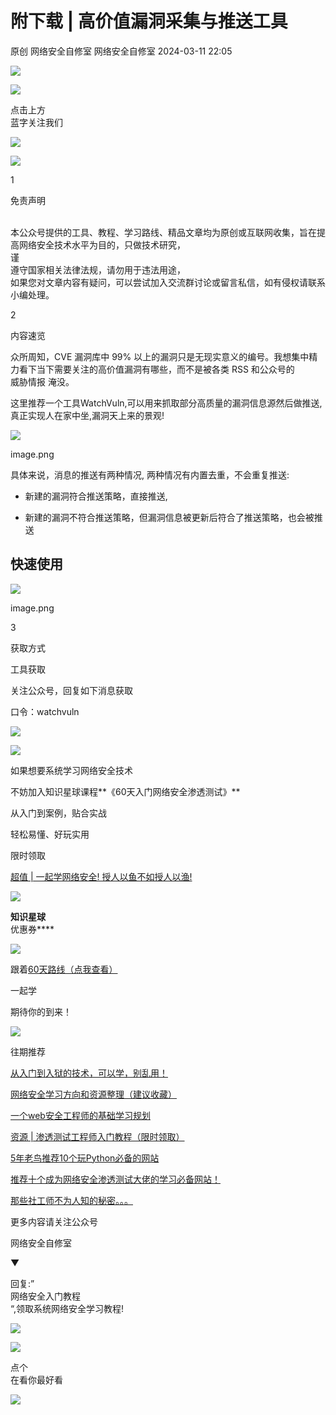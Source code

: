 #  附下载 | 高价值漏洞采集与推送工具   
原创 网络安全自修室  网络安全自修室   2024-03-11 22:05  
  
![](https://mmbiz.qpic.cn/mmbiz_png/lFubSBSogFqgicIHO1h77GiafPiaUPNMaqGFbhlVt4xgfibicIs2HQl7fUgltjzDdMtOWLmXcfiaticRwYHA4qohl55xA/640?wx_fmt=png "")  
  
![](https://mmbiz.qpic.cn/mmbiz_svg/B2EfAOZfS1j0P2KhxNF226xt1M5SKuS7QzH64vfmiaqnJhbmgxWLlxDRYgE1SXmgvZ9F0wgFmibBHsIJgR9DX0ibndoby6FWbK3/640?wx_fmt=svg "")  
  
点击上方  
蓝字关注我们  
  
![](https://mmbiz.qpic.cn/mmbiz_svg/I1YzhXxW8YCmS3UnN2FuDSNMViapCreWzUpaL8YgOTzLHsLIYzEicsNaJxrXpegibgFtSZHaros5M4C9NkMOFh7aiaEtbQoQibiaqH/640?wx_fmt=svg "")  
  
  
  
![](https://mmbiz.qpic.cn/mmbiz_png/lFubSBSogFqgicIHO1h77GiafPiaUPNMaqGFbhlVt4xgfibicIs2HQl7fUgltjzDdMtOWLmXcfiaticRwYHA4qohl55xA/640?wx_fmt=png "")  
  
  
1  
  
  
免责声明  
  
        
本公众号提供的工具、教程、学习路线、精品文章均为原创或互联网收集，旨在提高网络安全技术水平为目的，只做技术研究，  
谨  
遵守国家相关法律法规，请勿用于违法用途，  
如果您对文章内容有疑问，可以尝试加入交流群讨论或留言私信，如有侵权请联系小编处理。  
  
  
  
2  
  
  
内容速览  
  
  
众所周知，CVE 漏洞库中 99% 以上的漏洞只是无现实意义的编号。我想集中精力看下当下需要关注的高价值漏洞有哪些，而不是被各类 RSS 和公众号的   
威胁情报 淹没。  
  
这里推荐一个工具WatchVuln,可以用来抓取部分高质量的漏洞信息源然后做推送,真正实现人在家中坐,漏洞天上来的景观!  
  
![](https://mmbiz.qpic.cn/sz_mmbiz_png/CJmsUqkbd34vDPIjicZdyTy7UyQ4kib4IcicS9uYVia3BqFafgnWtotREicRTq2cUSNoMSH5UerWtbF1KRASyO6ReGw/640?wx_fmt=png&from=appmsg "")  
  
image.png  
  
具体来说，消息的推送有两种情况, 两种情况有内置去重，不会重复推送:  
- 新建的漏洞符合推送策略，直接推送,  
  
- 新建的漏洞不符合推送策略，但漏洞信息被更新后符合了推送策略，也会被推送  
  
## 快速使用  
  
![](https://mmbiz.qpic.cn/sz_mmbiz_png/CJmsUqkbd34vDPIjicZdyTy7UyQ4kib4Ic3eBbyG0criajfsNBrGDHq7thBvebiarNibgvlhx21icdrcDAL2Il45n9Xw/640?wx_fmt=png&from=appmsg "")  
  
image.png  
  
3  
  
  
获取方式  
  
工具获取  
  
  
关注公众号，回复如下消息获取  
  
口令：watchvuln  
  
![](https://mmbiz.qpic.cn/mmbiz_png/MiboTSicicER4Eu7bB0t77eQS4XrwHJicY59XmxRFM03aTILrkecux30UkrUeSkUiajAiaezO5OyxJ7l3CQiaQtDgMuxg/640?wx_fmt=png "")  
  
  
![](https://mmbiz.qpic.cn/mmbiz_png/CJmsUqkbd36pMnUu9lMvf40F3JN5FUKOSrpHCAw9seVEGicB71ibdv5ibQYGjJhm9jjwsQicqpudhktuEib9nJwuRAg/640?wx_fmt=png "")  
  
  
如果想要系统学习网络安全技术  
  
不妨加入知识星球课程**《60天入门网络安全渗透测试》**  
  
从入门到案例，贴合实战  
  
轻松易懂、好玩实用  
  
限时领取  
  
[超值 | 一起学网络安全! 授人以鱼不如授人以渔!](http://mp.weixin.qq.com/s?__biz=MzI0NDYxMzk1Mg==&mid=2247496309&idx=1&sn=14e7e4ef7429582856b49a7a7f8dded9&chksm=e959a45ade2e2d4ccfaf1f149e46fc0f31822497baafaae90bcbedf3aff7d28271449a314126&scene=21#wechat_redirect)  
  
  
![](https://mmbiz.qpic.cn/mmbiz_gif/NuIcic2jibgNJzwoZYCo6ThfOoeX410mwuDxnOnv5za18VZJ7ib30pic2NSNnicziaONicvs1C9yMDr6zV40ADD9yPP7Q/640?wx_fmt=gif "")  
  
**知识星球**  
优惠券****  
  
  
![](https://mmbiz.qpic.cn/sz_mmbiz_png/CJmsUqkbd35TZpQbIich3DEsfKIZRLKYkjg2ZdsVOczf0CSg4gqI01aqpPFocwdmr912KMJDd85tics46QqYTBiaw/640?wx_fmt=png&from=appmsg "")  
  
  
跟着[60天路线（点我查看）](http://mp.weixin.qq.com/s?__biz=MzI0NDYxMzk1Mg==&mid=2247485451&idx=1&sn=5bc1f942ce151ba3bfc623dd2dd9c7d8&chksm=e95a5e24de2dd732f9b03547ebe7b7e5860c1fe5bfc0696e477bfdefbdb07db8d5baf830421f&scene=21#wechat_redirect)  
  
一起学  
  
期待你的到来！  
  
![](https://mmbiz.qpic.cn/mmbiz_png/b96CibCt70iaYxOy5X8RGxPAZqiaRBGicib19NaYicn41YO87QVc5QTGjGS7CtO8ibNmedthqbBFX4Kfd0XKC5tObg07A/640?wx_fmt=png "")  
  
  
往期推荐  
  
  
  
[从入门到入狱的技术，可以学，别乱用！](http://mp.weixin.qq.com/s?__biz=MzI0NDYxMzk1Mg==&mid=2247485451&idx=1&sn=5bc1f942ce151ba3bfc623dd2dd9c7d8&chksm=e95a5e24de2dd732f9b03547ebe7b7e5860c1fe5bfc0696e477bfdefbdb07db8d5baf830421f&scene=21#wechat_redirect)  
  
  
[网络安全学习方向和资源整理（建议收藏）](http://mp.weixin.qq.com/s?__biz=MzI0NDYxMzk1Mg==&mid=2247486161&idx=1&sn=a59ad5f5ea0d8d4a73c5d56c49240ef7&chksm=e95a5cfede2dd5e835df2a06dadf1ea764ad17c896bd7e36a7ce4db543162ff436c6e7e8818d&scene=21#wechat_redirect)  
  
  
[一个web安全工程师的基础学习规划](http://mp.weixin.qq.com/s?__biz=MzI0NDYxMzk1Mg==&mid=2247486067&idx=1&sn=7fc31c310c8990eff8507cd9ef8f57b8&chksm=e95a5c5cde2dd54a8ea5836fb918a2e75920b9d49427bbf0ba6e7d1551cbf854f1c758999701&scene=21#wechat_redirect)  
  
  
[资源 | 渗透测试工程师入门教程（限时领取）](http://mp.weixin.qq.com/s?__biz=MzI0NDYxMzk1Mg==&mid=2247485910&idx=1&sn=bc4011a1dbae5a578e778f225c6396cd&chksm=e95a5ff9de2dd6ef2c9f2b7aaf8cc27d4b01b49d52134edc34985e8068c3f5b91d130217309f&scene=21#wechat_redirect)  
  
  
[5年老鸟推荐10个玩Python必备的网站](http://mp.weixin.qq.com/s?__biz=MzI0NDYxMzk1Mg==&mid=2247486066&idx=1&sn=ebebc764ff820a9ad39ca3bc76315627&chksm=e95a5c5dde2dd54bb8dca6f0c156d6dc27c86963b5d4021fc120b143e97f6087c800b8965796&scene=21#wechat_redirect)  
  
  
[推荐十个成为网络安全渗透测试大佬的学习必备网站！](http://mp.weixin.qq.com/s?__biz=MzI0NDYxMzk1Mg==&mid=2247486441&idx=1&sn=ef05f9f88c27f38bc95338f6c6739d0f&chksm=e95a5dc6de2dd4d084fa141bd69c3ad173b565cd78ac3d4fcad2bc491b7722a6af0653fd3650&scene=21#wechat_redirect)  
  
  
[那些社工师不为人知的秘密。。。](http://mp.weixin.qq.com/s?__biz=MzI0NDYxMzk1Mg==&mid=2247486187&idx=1&sn=ea79686a707d97c8e97ac131441bf6b5&chksm=e95a5cc4de2dd5d2b06da67a6c9a85c303265eaf8e83e78a6c28fcbc07c587c161693554ed18&scene=21#wechat_redirect)  
  
  
  
  
更多内容请关注公众号  
  
网络安全自修室  
  
▼  
  
回复:”  
网络安全入门教程  
“,领取系统网络安全学习教程!  
  
![](https://mmbiz.qpic.cn/mmbiz_png/CJmsUqkbd36pMnUu9lMvf40F3JN5FUKOVgHppMwndKpVt9cicTibZIX4kd1MIhlE3hibJ8icfW3gibPnWKj5LL2TjEw/640?wx_fmt=png "")  
  
  
![](https://mmbiz.qpic.cn/mmbiz_png/pzXcQtZJNFv2HrgJ7ZwMzgeB9QByfWTxydpkuOicXKlUjZp9HpFFlT50ibBdIicCSmkW2ibibJpb1M1d5aRe9MfcXbA/640?wx_fmt=png "")  
  
点个  
在看你最好看  
  
![](https://mmbiz.qpic.cn/mmbiz_svg/sTJptKvBQLK8kA6B8BvyhLBiaicqchp7g1uS8Rv3VRyH7IOz0icMV5eoM23cyJWbicIaSjaxhABIbHvRp2736iaFcmicTq9GXganwC/640?wx_fmt=svg "")  
  
  

